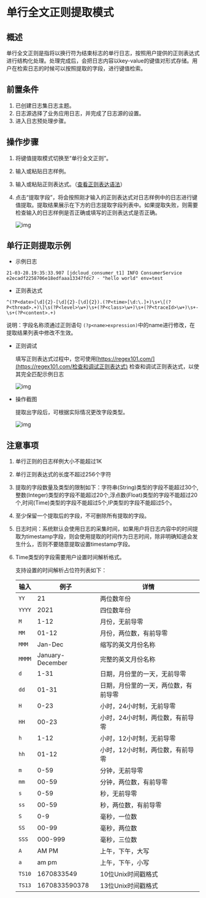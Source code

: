 # 单行全文正则提取模式

## 概述

单行全文正则是指将以换行符为结束标志的单行日志，按照用户提供的正则表达式进行结构化处理。处理完成后，会把日志内容以key-value的键值对形式存储。用户在检索日志的时候可以按照提取的字段，进行键值检索。

## 前置条件

1. 已创建日志集日志主题。
2. 日志源选择了业务应用日志，并完成了日志源的设置。
3. 进入日志预处理步骤。

## 操作步骤

1. 将键值提取模式切换至“单行全文正则”。

2. 输入或粘贴日志样例。

3. 输入或粘贴正则表达式。（[查看正则表达语法](https://www.runoob.com/regexp/regexp-intro.html)）

4. 点击“提取字段”，将会按照刚才输入的正则表达式对日志样例中的日志进行键值提取。提取结果展示在下方的日志提取字段列表中。如果提取失败，则需要检查输入的日志样例是否正确或填写的正则表达式是否正确。

   ![img](https://raw.githubusercontent.com/jdcloudcom/cn/zhangwenjie-only/image/LogService/operationguide/Onelinefulltextregular.jpg)

## 单行正则提取示例

- 示例日志

```
21-03-28.19:35:33.907 [jdcloud_consumer_t1] INFO ConsumerService e2ecadf2258706e18edfaaa13347fdc7 - "hello world" env=test
```

- 正则表达式

```
^(?P<date>[\d]{2}-[\d]{2}-[\d]{2}).(?P<time>[\d:\.]+)\s+\[(?P<thread>.+)\]\s(?P<level>\w+)\s+(?P<class>\w+)\s+(?P<traceId>\w+)\s+-\s+(?P<content>.+)
```

说明：字段名称须通过正则语句 `(?p<name>expression)`中的name进行修改，在提取结果列表中修改不生效。

- 正则调试

  填写正则表达式过程中，您可使用[https://regex101.com/](https://regex101.com/检查和调试正则表达式) 检查和调试正则表达式，以使其完全匹配示例日志

  ![img](https://github.com/jdcloudcom/cn/raw/0330log/image/LogService/operationguide/regex101.png)

- 操作截图

  提取出字段后，可根据实际情况更改字段类型。

  ![img](https://github.com/jdcloudcom/cn/raw/0330log/image/LogService/operationguide/regex-eg.png)

## 注意事项

1. 单行正则的日志样例大小不能超过1K

2. 单行正则表达式的长度不超过256个字符

3. 提取的字段数量及类型的限制如下：字符串(String)类型的字段不能超过30个,整数(Integer)类型的字段不能超过20个,浮点数(Float)类型的字段不能超过20个,时间(Time)类型的字段不能超过5个,IP类型的字段不能超过5个。

4. 至少保留一个提取后的字段，不可删除所有提取的字段。

5. 日志时间：系统默认会使用日志的采集时间，如果用户将日志内容中的时间提取为timestamp字段，则会使用提取的时间作为日志时间，除非明确知道会发生什么，否则不要随意提取设置timestamp字段。

6. Time类型的字段需要用户设置时间解析格式。

   支持设置的时间解析占位符列表如下：

   | 输入   | 例子             | 详情                                 |
   | ------ | ---------------- | ------------------------------------ |
   | `YY`   | 21               | 两位数年份                           |
   | `YYYY` | 2021             | 四位数年份                           |
   | `M`    | 1-12             | 月份，无前导零                       |
   | `MM`   | 01-12            | 月份，两位数，有前导零               |
   | `MMM`  | Jan-Dec          | 缩写的英文月份名称                   |
   | `MMMM` | January-December | 完整的英文月份名称                   |
   | `d`    | 1-31             | 日期，月份里的一天，无前导零         |
   | `dd`   | 01-31            | 日期，月份里的一天，两位数，有前导零 |
   | `H`    | 0-23             | 小时，24小时制，无前导零             |
   | `HH`   | 00-23            | 小时，24小时制，两位数，有前导零     |
   | `h`    | 1-12             | 小时，12小时制，无前导零             |
   | `hh`   | 01-12            | 小时，12小时制，两位数，有前导零     |
   | `m`    | 0-59             | 分钟，无前导零                       |
   | `mm`   | 00-59            | 分钟，两位数，有前导零               |
   | `s`    | 0-59             | 秒，无前导零                         |
   | `ss`   | 00-59            | 秒，两位数，有前导零                 |
   | `S`    | 0-9              | 毫秒，一位数                         |
   | `SS`   | 00-99            | 毫秒，两位数                         |
   | `SSS`  | 000-999          | 毫秒，三位数                         |
   | `A`    | AM PM            | 上午，下午，大写                     |
   | `a`    | am pm            | 上午，下午，小写                     |
   |`TS10`|1670833549|10位Unix时间戳格式|
   |`TS13`|1670833590378|13位Unix时间戳格式|